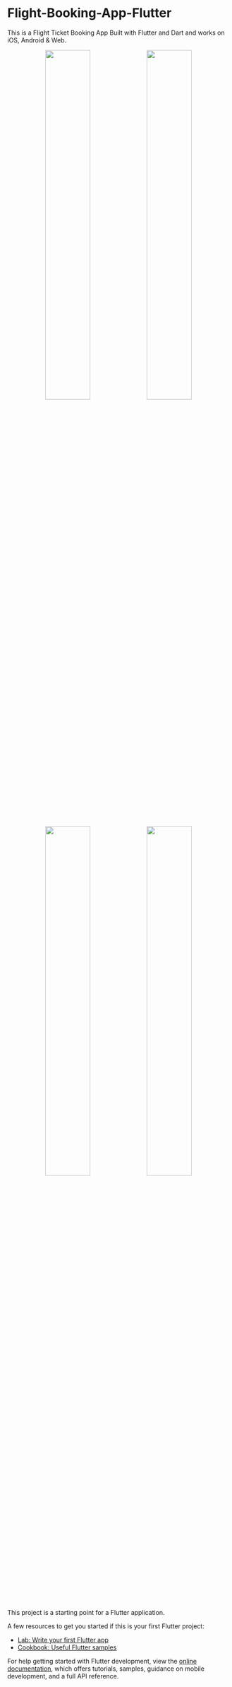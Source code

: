# Flight-Booking-App-Flutter

This is a Flight Ticket Booking App Built with Flutter and Dart and works on iOS, Android & Web.

<p align="center">

 <img src="https://user-images.githubusercontent.com/93969890/229220344-b706c053-1fcd-4048-a028-4e4fffb9bba3.png" width="45%">
  <img src="https://user-images.githubusercontent.com/93969890/229220523-e8af15c7-0aec-4087-b70d-35a1b90aff6d.png" width="45%">
   <img src="https://user-images.githubusercontent.com/93969890/229220636-22094f2c-b34e-426c-a0a3-814f21a7a0a0.png" width="45%">
   <img src="https://user-images.githubusercontent.com/93969890/229220992-67a40bf8-aa02-4e21-9ba0-c43ae44a8efe.png" width="45%">

</p>

This project is a starting point for a Flutter application.

A few resources to get you started if this is your first Flutter project:

- [Lab: Write your first Flutter app](https://docs.flutter.dev/get-started/codelab)
- [Cookbook: Useful Flutter samples](https://docs.flutter.dev/cookbook)

For help getting started with Flutter development, view the
[online documentation](https://docs.flutter.dev/), which offers tutorials,
samples, guidance on mobile development, and a full API reference.

